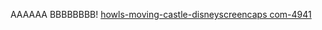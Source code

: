 AAAAAA
BBBBBBBB!
[howls-moving-castle-disneyscreencaps com-4941](https://user-images.githubusercontent.com/89632331/139389424-56694bff-03a1-45d9-ae83-93f77ada56e5.jpg)
